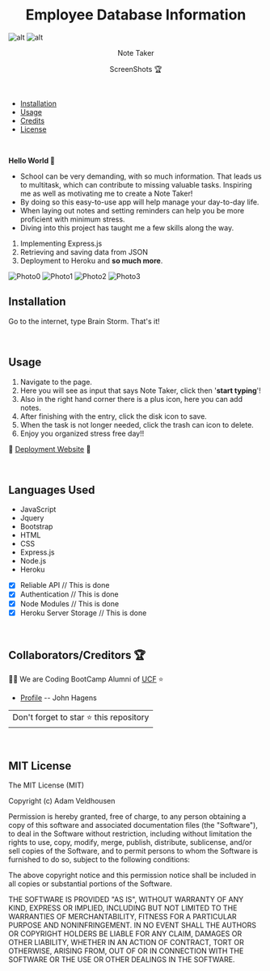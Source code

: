 <h1 align="center">Employee Database Information</h1>

 ![alt](https://img.shields.io/badge/License-MIT-blue) ![alt](https://img.shields.io/website?down_color=red&down_message=offline&up_color=green&up_message=online&url=https%3A%2F%2Ftranquil-falls-34631.herokuapp.com%2Fnotes) 
<p align="center">Note Taker</p>

<p align="center">ScreenShots 🏆</p>

 

<br>

- [Installation](#installation)
- [Usage](#usage)
- [Credits](#credits)
- [License](#license)


<br>

 **Hello World 👋**

* School can be very demanding, with so much information. That leads us to multitask, which can contribute to missing valuable tasks.  Inspiring me as well as motivating me to create a Note Taker!
* By doing so this easy-to-use app will help manage your day-to-day life. 
* When laying out notes and setting reminders can help you be more proficient with minimum stress.
* Diving into this project has taught me a few skills along the way. 
1. Implementing Express.js 
2. Retrieving and saving data from JSON
3. Deployment to Heroku and **so much more**.

![Photo0]()
![Photo1]()
![Photo2]()
![Photo3]()



## Installation

Go to the internet, type Brain Storm. That's it!

<br>

## Usage

1. Navigate to the page.
2. Here you will see as input that says Note Taker, click then '**start typing**'!
3. Also in the right hand corner there is a plus icon, here you can add notes.
4. After finishing with the entry, click the disk icon to save.
5. When the task is not longer needed, click the trash can icon to delete.
6. Enjoy you organized stress free day!!

🔭 [Deployment Website](https://tranquil-falls-34631.herokuapp.com/) 🔭

<br>

<h2>Languages Used</h2>

- JavaScript
- Jquery
- Bootstrap
- HTML
- CSS
- Express.js
- Node.js
- Heroku

- [x] Reliable API // This is done 
- [x] Authentication // This is done
- [x] Node Modules // This is done 
- [x] Heroku Server Storage // This is done 

<br>
<h2 id="credits">Collaborators/Creditors 🏆</h2>

👨‍💻 We are Coding BootCamp Alumni of [UCF](https://www.ucf.edu/students/) ⭐️


- [Profile]( https://github.com/JonJon50  " John Hagens ") -- John Hagens

<table>
	<tr>
		<td>
			Don't forget to star ⭐ this repository
		</td>
	</tr>
</table>






<br>

<h2 id="license">MIT License</h2>
The MIT License (MIT)

Copyright (c) <year> Adam Veldhousen

Permission is hereby granted, free of charge, to any person obtaining a copy
of this software and associated documentation files (the "Software"), to deal
in the Software without restriction, including without limitation the rights
to use, copy, modify, merge, publish, distribute, sublicense, and/or sell
copies of the Software, and to permit persons to whom the Software is
furnished to do so, subject to the following conditions:

The above copyright notice and this permission notice shall be included in
all copies or substantial portions of the Software.

THE SOFTWARE IS PROVIDED "AS IS", WITHOUT WARRANTY OF ANY KIND, EXPRESS OR
IMPLIED, INCLUDING BUT NOT LIMITED TO THE WARRANTIES OF MERCHANTABILITY,
FITNESS FOR A PARTICULAR PURPOSE AND NONINFRINGEMENT. IN NO EVENT SHALL THE
AUTHORS OR COPYRIGHT HOLDERS BE LIABLE FOR ANY CLAIM, DAMAGES OR OTHER
LIABILITY, WHETHER IN AN ACTION OF CONTRACT, TORT OR OTHERWISE, ARISING FROM,
OUT OF OR IN CONNECTION WITH THE SOFTWARE OR THE USE OR OTHER DEALINGS IN
THE SOFTWARE.
</h5>


